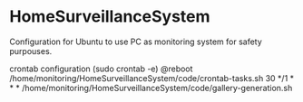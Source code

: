 # HomeSurveillanceSystem
Configuration for Ubuntu to use PC as monitoring system for safety purpouses.


crontab configuration (sudo crontab -e)
@reboot /home/monitoring/HomeSurveillanceSystem/code/crontab-tasks.sh
30 */1 * * * /home/monitoring/HomeSurveillanceSystem/code/gallery-generation.sh 
